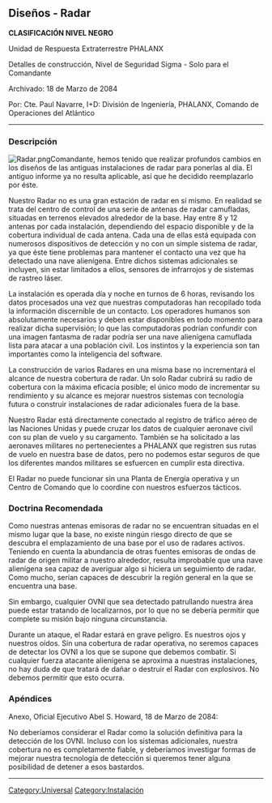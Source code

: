 ## Diseños - Radar

**CLASIFICACIÓN NIVEL NEGRO**

Unidad de Respuesta Extraterrestre PHALANX

Detalles de construcción, Nivel de Seguridad Sigma - Solo para el
Comandante

Archivado: 18 de Marzo de 2084

Por: Cte. Paul Navarre, I+D: División de Ingeniería, PHALANX, Comando de
Operaciones del Atlántico

------------------------------------------------------------------------

### Descripción

![](Radar.png "Radar.png")Comandante, hemos tenido que realizar
profundos cambios en los diseños de las antiguas instalaciones de radar
para ponerlas al día. El antiguo informe ya no resulta aplicable, así
que he decidido reemplazarlo por éste.

Nuestro Radar no es una gran estación de radar en sí mismo. En realidad
se trata del centro de control de una serie de antenas de radar
camufladas, situadas en terrenos elevados alrededor de la base. Hay
entre 8 y 12 antenas por cada instalación, dependiendo del espacio
disponible y de la cobertura individual de cada antena. Cada una de
ellas está equipada con numerosos dispositivos de detección y no con un
simple sistema de radar, ya que éste tiene problemas para mantener el
contacto una vez que ha detectado una nave alienígena. Entre dichos
sistemas adicionales se incluyen, sin estar limitados a ellos, sensores
de infrarrojos y de sistemas de rastreo láser.

La instalación es operada día y noche en turnos de 6 horas, revisando
los datos procesados una vez que nuestras computadoras han recopilado
toda la información discernible de un contacto. Los operadores humanos
son absolutamente necesarios y deben estar disponibles en todo momento
para realizar dicha supervisión; lo que las computadoras podrían
confundir con una imagen fantasma de radar podría ser una nave
alienígena camuflada lista para atacar a una población civil. Los
instintos y la experiencia son tan importantes como la inteligencia del
software.

La construcción de varios Radares en una misma base no incrementará el
alcance de nuestra cobertura de radar. Un solo Radar cubrirá su radio de
cobertura con la máxima eficacia posible; el único modo de incrementar
su rendimiento y su alcance es mejorar nuestros sistemas con tecnología
futura o construir instalaciones de radar adicionales fuera de la base.

Nuestro Radar está directamente conectado al registro de tráfico aéreo
de las Naciones Unidas y puede cruzar los datos de cualquier aeronave
civil con su plan de vuelo y su cargamento. También se ha solicitado a
las aeronaves militares no pertenecientes a PHALANX que registren sus
rutas de vuelo en nuestra base de datos, pero no podemos estar seguros
de que los diferentes mandos militares se esfuercen en cumplir esta
directiva.

El Radar no puede funcionar sin una Planta de Energía operativa y un
Centro de Comando que lo coordine con nuestros esfuerzos tácticos.

### Doctrina Recomendada

Como nuestras antenas emisoras de radar no se encuentran situadas en el
mismo lugar que la base, no existe ningún riesgo directo de que se
descubra el emplazamiento de una base por el uso de radares activos.
Teniendo en cuenta la abundancia de otras fuentes emisoras de ondas de
radar de origen militar a nuestro alrededor, resulta improbable que una
nave alienígena sea capaz de averiguar algo si hiciera un seguimiento de
radar. Como mucho, serían capaces de descubrir la región general en la
que se encuentra una base.

Sin embargo, cualquier OVNI que sea detectado patrullando nuestra área
puede estar tratando de localizarnos, por lo que no se debería permitir
que complete su misión bajo ninguna circunstancia.

Durante un ataque, el Radar estará en grave peligro. Es nuestros ojos y
nuestros oídos. Sin una cobertura de radar operativa, no seremos capaces
de detectar los OVNI a los que se supone que debemos combatir. Si
cualquier fuerza atacante alienígena se aproxima a nuestras
instalaciones, no hay duda de que tratará de dañar o destruir el Radar
con explosivos. No debemos permitir que esto ocurra.

### Apéndices

Anexo, Oficial Ejecutivo Abel S. Howard, 18 de Marzo de 2084:

No deberíamos considerar el Radar como la solución definitiva para la
detección de los OVNI. Incluso con los sistemas adicionales, nuestra
cobertura no es completamente fiable, y deberíamos investigar formas de
mejorar nuestra tecnología de detección si queremos tener alguna
posibilidad de detener a esos bastardos.

------------------------------------------------------------------------

[Category:Universal](Category:Universal "wikilink")
[Category:Instalación](Category:Instalación "wikilink")